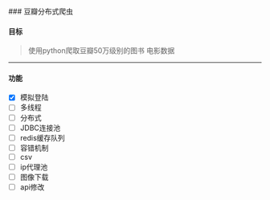 <br/>
<br/>
### 豆瓣分布式爬虫  

####  目标
> 使用python爬取豆瓣50万级别的图书 电影数据

---
#### 功能

- [x] 模拟登陆
- [ ] 多线程
- [ ] 分布式
- [ ] JDBC连接池
- [ ] redis缓存队列
- [ ] 容错机制
- [ ] csv
- [ ] ip代理池
- [ ] 图像下载
- [ ] api修改
